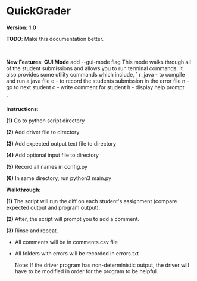 # QuickGrader
__Version: 1.0__

__TODO__: Make this documentation better.

<br/>


__New Features__:
    __GUI Mode__
        add --gui-mode flag
    This mode walks through all of the student submissions and allows you to run terminal commands. It
    also provides some utility commands which include,
    `
        r <filename>.java - to compile and run a java file
        e                 - to record the students submission in the error file
        n                 - go to next student
        c <message>       - write comment for student
        h                 - display help prompt

    `

__Instructions__:

__(1)__ Go to python script directory

__(2)__ Add driver file to directory

__(3)__ Add expected output text file to directory

__(4)__ Add optional input file to directory

__(5)__ Record all names in config.py

__(6)__ In same directory, run python3 main.py

__Walkthrough__:

__(1)__ The script will run the diff on each student's assignment
(compare expected output and program output).

__(2)__ After, the script will prompt you to add a comment.

__(3)__ Rinse and repeat.


 - All comments will be in comments.csv file

 - All folders with errors will be recorded in errors.txt


	Note: If the driver program has non-deterministic output, the driver will
	have to be modified in order for the program to be helpful.
